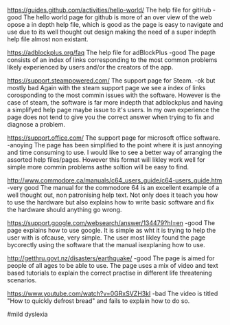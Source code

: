 https://guides.github.com/activities/hello-world/ The help file for gitHub -good
    The hello world page for github is more of an over view of the web opose a in depth help file, 
    which is good as the page is easy to navigate and use due to its well thought out design making the need of a 
    super indepth help file almost non existant.


https://adblockplus.org/faq The help file for adBlockPlus -good
    The page consists of an index of links corresponding to the most common problems 
    likely experienced by users and/or the creators of the app.


https://support.steampowered.com/ The support page for Steam. -ok but mostly bad
    Again with the steam support page we see a index of links corosponding to the most commin issues with the software.
    However is the case of steam, the software is far more indepth that adblockplus 
    and having a simplifyed help page maybe issue to it's users.
    In my own experience the page does not tend to give you the correct answer when trying to fix and diagnose a problem.


https://support.office.com/ The support page for microsoft office software. -anoying
    The page has been simplified to the point where it is just annoying and time consuming to use. 
    I would like to see a better way of arranging the assorted help files/pages.
    However this format will likley work well for simple more commin problems asthe soltion will
    be easy to find.
    

http://www.commodore.ca/manuals/c64_users_guide/c64-users_guide.htm -very good
    The manual for the commodore 64 is an excellent example of a well thought out, non patronising help text. 
    Not only does it teach you how to use the hardware but also explains 
    how to write basic software and fix the hardware should anything go wrong.
    

https://support.google.com/websearch/answer/134479?hl=en -good
    The page explains how to use google. It is simple as wht it is trying to help the user with is ofcause, very simple.
    The user most likley found the page bycorectly using the software that the manual isexplaning how to use.
    

http://getthru.govt.nz/disasters/earthquake/ -good
    The page is aimed for people of all ages to be able to use. The page uses a mix of video and text based tutorials to       explain the correct practise in different life threatening scenarios.


https://www.youtube.com/watch?v=0GRxSVZH3kI -bad
    The video is titled "How to quickly defrost bread" and fails to explain how to do so.
    


#mild dyslexia
